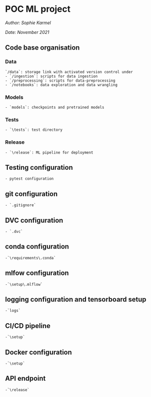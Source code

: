 # POC ML project

_Author: Sophie Karmel_

_Date: November 2021_

## Code base organisation

### Data 
    `/data`: storage link with activated version control under 
    - `/ingestion`: scripts for data ingestion
    - `/preprocessing`: scripts for data-preprocessing
    - `/notebooks`: data exploration and data wrangling

### Models
    - `models`: checkpoints and pretrained models

### Tests
    - `\tests`: test directory

### Release
    - `\release`: ML pipeline for deployment

## Testing configuration
    - pytest configuration

## git configuration
    - `.gitignore`

## DVC configuration
    - `.dvc`

## conda configuration
    -`\requirements\.conda`

## mlfow configuration
    -`\setup\.mlflow`

## logging configuration and tensorboard setup
    -`logs`

## CI/CD pipeline
    -`\setup`

## Docker configuration
    -`\setup`

## API endpoint
    -`\release`
